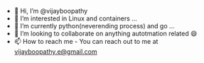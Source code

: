 - 👋 Hi, I’m @vijayboopathy
- 👀 I’m interested in Linux and containers ...
- 🌱 I’m currently python(neverending process) and go ...
- 💞️ I’m looking to collaborate on anything autotmation related 😄
- 📫 How to reach me - You can reach out to me at vijayboopathy.e@gmail.com

<!---
vijayboopathy/vijayboopathy is a ✨ special ✨ repository because its `README.md` (this file) appears on your GitHub profile.
You can click the Preview link to take a look at your changes.
--->
